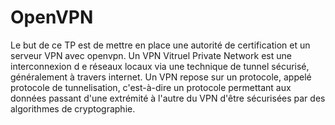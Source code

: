 # OpenVPN
Le but de ce TP est de mettre en place une autorité de certification et un serveur VPN avec openvpn.
Un VPN Vitruel Private Network est une interconnexion d e réseaux locaux via une technique
de tunnel sécurisé, généralement à travers internet.
Un VPN repose sur un protocole, appelé protocole de tunnelisation, c'est-à-dire un protocole
permettant aux données passant d'une extrémité à l'autre du VPN d'être sécurisées par des
algorithmes de cryptographie.
